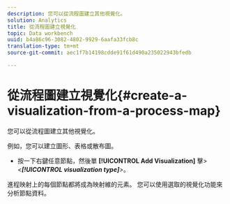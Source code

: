 ```yaml
---
description: 您可以從流程圖建立其他視覺化。
solution: Analytics
title: 從流程圖建立視覺化
topic: Data workbench
uuid: b4a86c96-3082-4802-9929-6aafa33fcb8c
translation-type: tm+mt
source-git-commit: aec1f7b14198cdde91f61d490a235022943bfedb

---
```



# 從流程圖建立視覺化{#create-a-visualization-from-a-process-map}

您可以從流程圖建立其他視覺化。

例如，您可以建立圖形、表格或散布圖。

* 按一下右鍵任意節點，然後單 **[!UICONTROL Add Visualization]** 擊> *&lt;**[!UICONTROL visualization type]**>*。

進程映射上的每個節點都將成為映射維的元素。 您可以使用選取的視覺化功能來分析節點資料。

